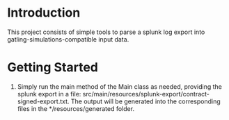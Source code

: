 # Introduction 
This project consists of simple tools to parse a splunk log export into gatling-simulations-compatible input data.

# Getting Started
1.	Simply run the main method of the Main class as needed, providing the splunk export in a file: src/main/resources/splunk-export/contract-signed-export.txt.
The output will be generated into the corresponding files in the */resources/generated folder.

